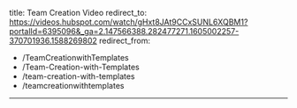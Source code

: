 title: Team Creation Video
redirect_to: https://videos.hubspot.com/watch/gHxt8JAt9CCxSUNL6XQBM1?portalId=6395096&_ga=2.147566388.282477271.1605002257-370701936.1588269802
redirect_from:
  - /TeamCreationwithTemplates
  - /Team-Creation-with-Templates
  - /team-creation-with-templates
  - /teamcreationwithtemplates
---

